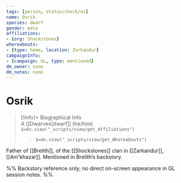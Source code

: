 ```yaml
---
tags: [person, status/check/ai]
name: Osrik
species: dwarf
gender: male
affiliations:
- {org: Shockstones}
whereabouts:
- {type: home, location: Zarkandur}
campaignInfo:
- {campaign: GL, type: mentioned}
dm_owner: none
dm_notes: none
---
```

# Osrik
>[!info]+ Biographical Info  
> A [[Dwarves|dwarf]] (he/him)  
> `$=dv.view("_scripts/view/get_Affiliations")`  
>> `$=dv.view("_scripts/view/get_Whereabouts")`

Father of [[Brelith]], of the [[Shockstones]] clan in [[Zarkandur]], [[Am'khazar]]. Mentioned in Brelith’s backstory.

%%
Backstory reference only; no direct on-screen appearance in GL session notes.
%%
